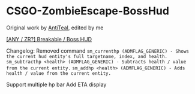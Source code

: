 # CSGO-ZombieEscape-BossHud

Original work by [AntiTeal](https://forums.alliedmods.net/member.php?u=263656), edited by me

[[ANY / ZR?] Breakable / Boss HUD](https://forums.alliedmods.net/showthread.php?t=302675)

Changelog:
Removed command 
```sm_currenthp (ADMFLAG_GENERIC) - Shows the current hud entity's full targetname, index, and health.```
```sm_subtracthp <health> (ADMFLAG_GENERIC) - Subtracts health / value from the current entity.```
```sm_addhp <health> (ADMFLAG_GENERIC) - Adds health / value from the current entity.```

Support multiple hp bar
Add ETA display
